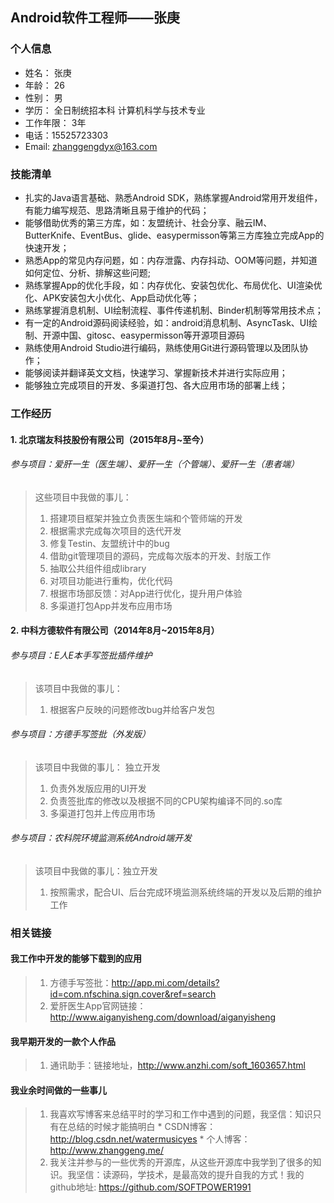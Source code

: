 ## Android软件工程师——张庚

### 个人信息
* 姓名： 张庚
* 年龄： 26
* 性别： 男
* 学历： 全日制统招本科 计算机科学与技术专业
* 工作年限： 3年
* 电话：15525723303
* Email: zhanggengdyx@163.com

### 技能清单

* 扎实的Java语言基础、熟悉Android SDK，熟练掌握Android常用开发组件，有能力编写规范、思路清晰且易于维护的代码；
* 能够借助优秀的第三方库，如：友盟统计、社会分享、融云IM、ButterKnife、EventBus、glide、easypermisson等第三方库独立完成App的快速开发；
* 熟悉App的常见内存问题，如：内存泄露、内存抖动、OOM等问题，并知道如何定位、分析、排解这些问题;
* 熟练掌握App的优化手段，如：内存优化、安装包优化、布局优化、UI渲染优化、APK安装包大小优化、App启动优化等；
* 熟练掌握消息机制、UI绘制流程、事件传递机制、Binder机制等常用技术点；
* 有一定的Android源码阅读经验，如：android消息机制、AsyncTask、UI绘制、开源中国、gitosc、easypermisson等开源项目源码
* 熟练使用Android Studio进行编码，熟练使用Git进行源码管理以及团队协作；
* 能够阅读并翻译英文文档，快速学习、掌握新技术并进行实际应用；
* 能够独立完成项目的开发、多渠道打包、各大应用市场的部署上线；

### 工作经历

#### 1. 北京瑞友科技股份有限公司（2015年8月~至今）

###### 参与项目：爱肝一生（医生端）、爱肝一生（个管端）、爱肝一生（患者端）

> 这些项目中我做的事儿：
> 1. 搭建项目框架并独立负责医生端和个管师端的开发
> 2. 根据需求完成每次项目的迭代开发
> 3. 修复Testin、友盟统计中的bug
> 4. 借助git管理项目的源码，完成每次版本的开发、封版工作
> 5. 抽取公共组件组成library
> 6. 对项目功能进行重构，优化代码
> 7. 根据市场部反馈：对App进行优化，提升用户体验
> 8. 多渠道打包App并发布应用市场

#### 2. 中科方德软件有限公司（2014年8月~2015年8月）

###### 参与项目：E人E本手写签批插件维护
> 该项目中我做的事儿：
> 1. 根据客户反映的问题修改bug并给客户发包

###### 参与项目：方德手写签批（外发版）
> 该项目中我做的事儿： 独立开发
> 1. 负责外发版应用的UI开发
> 2. 负责签批库的修改以及根据不同的CPU架构编译不同的.so库
> 3. 多渠道打包并上传应用市场

###### 参与项目：农科院环境监测系统Android端开发

> 该项目中我做的事儿：独立开发
> 1. 按照需求，配合UI、后台完成环境监测系统终端的开发以及后期的维护工作

### 相关链接

#### 我工作中开发的能够下载到的应用
> 1. 方德手写签批：http://app.mi.com/details?id=com.nfschina.sign.cover&ref=search
> 2. 爱肝医生App官网链接：http://www.aiganyisheng.com/download/aiganyisheng

#### 我早期开发的一款个人作品
> 1. 通讯助手：链接地址，http://www.anzhi.com/soft_1603657.html

#### 我业余时间做的一些事儿
> 1. 我喜欢写博客来总结平时的学习和工作中遇到的问题，我坚信：知识只有在总结的时候才能搞明白
	 * CSDN博客：http://blog.csdn.net/watermusicyes
	 * 个人博客：http://www.zhanggeng.me/
> 2. 我关注并参与的一些优秀的开源库，从这些开源库中我学到了很多的知识。我坚信：读源码，学技术，是最高效的提升自我的方式！我的github地址: https://github.com/SOFTPOWER1991


